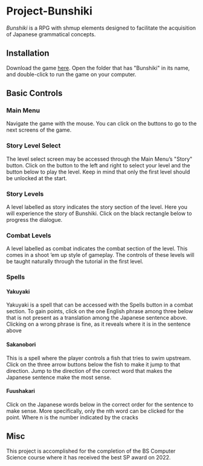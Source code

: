 # Project-Bunshiki
*Bunshiki* is a RPG with shmup elements designed to facilitate the acquisition of Japanese grammatical concepts. 
## Installation
Download the game [here](https://drive.google.com/file/d/19mEIlZEFvMeeXzuFWGVWOzByPQK1jjnl/view). Open the folder that has "Bunshiki" in its name, and double-click to run the game on your computer.
## Basic Controls
### Main Menu
Navigate the game with the mouse. You can click on the buttons to go to the next screens of the game.
### Story Level Select
The level select screen may be accessed through the Main Menu’s "Story" button. 
Click on the button to the left and right to select your level and the button below to play the level. 
Keep in mind that only the first level should be unlocked at the start.
### Story Levels
A level labelled as story indicates the story section of the level. Here you will experience the story of Bunshiki. Click on the black rectangle below to progress the dialogue.
### Combat Levels
A level labelled as combat indicates the combat section of the level. This
comes in a shoot ’em up style of gameplay. The controls of these levels will
be taught naturally through the tutorial in the first level.
### Spells
#### Yakuyaki
Yakuyaki is a spell that can be accessed with the Spells button in a combat
section. To gain points, click on the one English phrase among three below
that is not present as a translation among the Japanese sentence above.
Clicking on a wrong phrase is fine, as it reveals where it is in the sentence
above
#### Sakanobori
This is a spell where the player controls a fish that tries to swim upstream.
Click on the three arrow buttons below the fish to make it jump to that direction.
Jump to the direction of the correct word that makes the Japanese sentence
make the most sense.
#### Fuushakari
Click on the Japanese words below in the correct order for the sentence to
make sense. More specifically, only the nth word can be clicked for the point.
Where n is the number indicated by the cracks

## Misc
This project is accomplished for the completion of the BS Computer Science course where it has received the best SP award on 2022.
